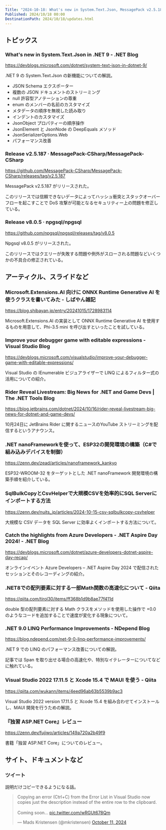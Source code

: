 ```yaml
---
Title: "2024-10-18: What's new in System.Text.Json, MessagePack v2.5.187, Npgsql v8.0.5"
Published: 2024/10/18 00:00
DestinationPath: 2024/10/18/updates.html
---
```

<!--
# yyyy-MM-dd
## 主なトピックス
## ヘッドライン
## アーティクル、スライドなど
## ライブラリ、リポジトリ、ツールなど
## サイト、ドキュメントなど
### ツイート
## Deep Dive
-->

## トピックス
### What's new in System.Text.Json in .NET 9 - .NET Blog
https://devblogs.microsoft.com/dotnet/system-text-json-in-dotnet-9/

.NET 9 の System.Text.Json の新機能についての解説。

- JSON Schema エクスポーター
- 複数の JSON ドキュメントのストリーミング
- null 許容型アノテーションの尊重
- enum のメンバーの名前のカスタマイズ
- メタデータの順序を無視した読み取り
- インデントのカスタマイズ
- JsonObject プロパティーの順序操作
- JsonElement と JsonNode の DeepEquals メソッド
- JsonSerializerOptions.Web
- パフォーマンス改善

### Release v2.5.187 · MessagePack-CSharp/MessagePack-CSharp
https://github.com/MessagePack-CSharp/MessagePack-CSharp/releases/tag/v2.5.187

MessagePack v2.5.187 がリリースされた。

このリリースでは信頼できないデータによってハッシュ衝突とスタックオーバーフローを起こすことで DoS 攻撃が可能となるセキュリティー上の問題を修正している。

### Release v8.0.5 · npgsql/npgsql
https://github.com/npgsql/npgsql/releases/tag/v8.0.5

Npgsql v8.0.5 がリリースされた。

このリリースではクエリーが失敗する問題や例外がスローされる問題などいくつかの不具合の修正されている。

## アーティクル、スライドなど
### Microsoft.Extensions.AI 向けに ONNX Runtime Generative AI を使うクラスを書いてみた - しばやん雑記
https://blog.shibayan.jp/entry/20241015/1728983114

Microsoft.Extensions.AI の実装として ONNX Runtime Generative AI を使用するものを用意して、Phi-3.5 mini を呼び出すといったことを試している。

### Improve your debugger game with editable expressions - Visual Studio Blog
https://devblogs.microsoft.com/visualstudio/improve-your-debugger-game-with-editable-expressions/

Visual Studio の IEnumerable ビジュアライザーで LINQ によるフィルター式の活用についての紹介。

### Rider Reveal Livestream: Big News for .NET and Game Devs | The .NET Tools Blog
https://blog.jetbrains.com/dotnet/2024/10/16/rider-reveal-livestream-big-news-for-dotnet-and-game-devs/

10月24日に JetBrains Rider に関するニュースのYouTube ストリーミングを配信するというアナウンス。

### .NET nanoFrameworkを使って、ESP32の開発環境の構築（C#で組み込みデバイスを制御）
https://zenn.dev/zead/articles/nanoframework_kankyo

ESP32-WROOM-32 をターゲットとした .NET nanoFramework 開発環境の構築手順を紹介している。

### SqlBulkCopyとCsvHelperで大規模CSVを効率的にSQL Serverにインポートする方法
https://zenn.dev/nuits_jp/articles/2024-10-15-csv-sqlbulkcopy-csvhelper

大規模な CSV データを SQL Server に効率よくインポートする方法について。

### Catch the highlights from Azure Developers - .NET Aspire Day 2024! - .NET Blog
https://devblogs.microsoft.com/dotnet/azure-developers-dotnet-aspire-day-recap/

オンラインイベント Azure Developers – .NET Aspire Day 2024 で配信されたセッションとそのレコーディングの紹介。

### .NET8での配列要素に対する一部Math関数の高速化について - Qiita
https://qiita.com/tirol30/items/ff368b1d9b8ae77f411d

double 型の配列要素に対する Math クラスをメソッドを使用した操作で +0.0 のようなコードを追加することで速度が変化する現象について。

### .NET 9.0 LINQ Performance Improvements - NDepend Blog
https://blog.ndepend.com/net-9-0-linq-performance-improvements/

.NET 9 での LINQ のパフォーマンス改善についての解説。

記事では Span を取り出せる場合の高速化や、特別なイテレーターについてなどに触れている。

### Visual Studio 2022 17.11.5 と Xcode 15.4 で MAUI を使う - Qiita
https://qiita.com/wukann/items/4eed96ab63b5539b9ac3

Visual Studio 2022 version 17.11.5 と Xcode 15.4 を組み合わせてインストールし、MAUI 開発を行うための解説。

### 『独習 ASP.NET Core』レビュー
https://zenn.dev/fujiwo/articles/149a720a2b49f9

書籍「独習 ASP.NET Core」についてのレビュー。

## サイト、ドキュメントなど
### ツイート

説明だけコピーできるようになる話。

<!-- https://x.com/mkristensen/status/1844778002951139764?s=12 -->
<blockquote class="twitter-tweet"><p lang="en" dir="ltr">Copying an error (Ctrl+C) from the Error List in Visual Studio now copies just the description instead of the entire row to the clipboard.<br><br>Coming soon... <a href="https://t.co/wRGUt678Qm">pic.twitter.com/wRGUt678Qm</a></p>&mdash; Mads Kristensen (@mkristensen) <a href="https://twitter.com/mkristensen/status/1844778002951139764?ref_src=twsrc%5Etfw">October 11, 2024</a></blockquote>
<script async src="https://platform.twitter.com/widgets.js" charset="utf-8"></script>